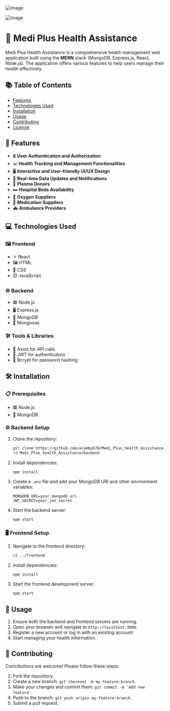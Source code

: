 ![image](https://github.com/user-attachments/assets/f75b6a03-5fc3-4e09-a26e-1a1ff2461f8f)

![image](https://github.com/user-attachments/assets/c7440a61-c265-4304-b339-d5afefb1ac26)


# 🏥 Medi Plus Health Assistance

Medi Plus Health Assistance is a comprehensive health management web application built using the **MERN** stack (MongoDB, Express.js, React, Node.js). The application offers various features to help users manage their health effectively.

## 📚 Table of Contents
- [Features](#features)
- [Technologies Used](#technologies-used)
- [Installation](#installation)
- [Usage](#usage)
- [Contributing](#contributing)
- [License](#license)

## 🌟 Features
- 🔒 **User Authentication and Authorization**
- 📊 **Health Tracking and Management Functionalities**
- 🖥️ **Interactive and User-friendly UI/UX Design**
- 🔔 **Real-time Data Updates and Notifications**
- 💉 **Plasma Donors**
- 🛏️ **Hospital Beds Availability**
- 🏥 **Oxygen Suppliers**
- 💊 **Medication Suppliers**
- 🚑 **Ambulance Providers**

## 💻 Technologies Used
### 🖼️ Frontend
- ⚛️ React
- 🖼️ HTML
- 🎨 CSS
- 🟨 JavaScript

### ⚙️ Backend
- 🟩 Node.js
- 🖥️ Express.js
- 🍃 MongoDB
- 🔗 Mongoose

### 🛠️ Tools & Libraries
- 📡 Axios for API calls
- 🔐 JWT for authentication
- 🔑 Bcrypt for password hashing

## 🛠️ Installation

### 📋 Prerequisites
- 🟩 Node.js
- 🍃 MongoDB

### ⚙️ Backend Setup
1. Clone the repository:
   ```bash
   git clone https://github.com/alamba570/Medi_Plus_health_Assistance.git
   cd Medi_Plus_health_Assistance/backend
   ```
2. Install dependencies:
   ```bash
   npm install
   ```
3. Create a `.env` file and add your MongoDB URI and other environment variables:
   ```env
   MONGODB_URI=your_mongodb_uri
   JWT_SECRET=your_jwt_secret
   ```
4. Start the backend server:
   ```bash
   npm start
   ```

### 🖥️ Frontend Setup
1. Navigate to the frontend directory:
   ```bash
   cd ../frontend
   ```
2. Install dependencies:
   ```bash
   npm install
   ```
3. Start the frontend development server:
   ```bash
   npm start
   ```

## 🚀 Usage
1. Ensure both the backend and frontend servers are running.
2. Open your browser and navigate to `http://localhost:3000`.
3. Register a new account or log in with an existing account.
4. Start managing your health information.

## 🤝 Contributing
Contributions are welcome! Please follow these steps:
1. Fork the repository.
2. Create a new branch: `git checkout -b my-feature-branch`.
3. Make your changes and commit them: `git commit -m 'Add new feature'`.
4. Push to the branch: `git push origin my-feature-branch`.
5. Submit a pull request.


